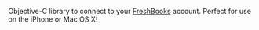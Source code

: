 Objective-C library to connect to your [FreshBooks](http://www.freshbooks.com) account.  Perfect for use on the iPhone or Mac OS X!
